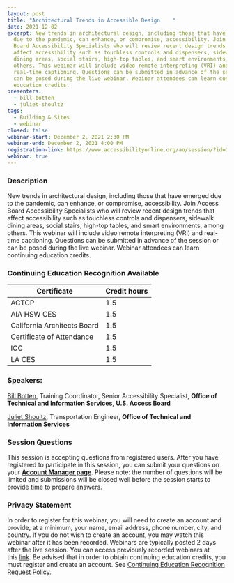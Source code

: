 ```yaml
---
layout: post
title: "Architectural Trends in Accessible Design    "
date: 2021-12-02
excerpt: New trends in architectural design, including those that have emerged
  due to the pandemic, can enhance, or compromise, accessibility. Join Access
  Board Accessibility Specialists who will review recent design trends that
  affect accessibility such as touchless controls and dispensers, sidewalk
  dining areas, social stairs, high-top tables, and smart environments, among
  others. This webinar will include video remote interpreting (VRI) and
  real-time captioning. Questions can be submitted in advance of the session or
  can be posed during the live webinar. Webinar attendees can learn continuing
  education credits.
presenters:
  - bill-botten
  - juliet-shoultz
tags:
  - Building & Sites
  - webinar
closed: false
webinar-start: December 2, 2021 2:30 PM
webinar-end: December 2, 2021 4:00 PM
registration-link: https://www.accessibilityonline.org/ao/session/?id=110980
webinar: true
---
```

### Description

New trends in architectural design, including those that have emerged due to the pandemic, can enhance, or compromise, accessibility. Join Access Board Accessibility Specialists who will review recent design trends that affect accessibility such as touchless controls and dispensers, sidewalk dining areas, social stairs, high-top tables, and smart environments, among others. This webinar will include video remote interpreting (VRI) and real-time captioning. Questions can be submitted in advance of the session or can be posed during the live webinar. Webinar attendees can learn continuing education credits.

### Continuing Education Recognition Available

| **Certificate**             | **Credit hours** |
| --------------------------- | ---------------- |
| ACTCP                       | 1.5              |
| AIA HSW CES                 | 1.5              |
| California Architects Board | 1.5              |
| Certificate of Attendance   | 1.5              |
| ICC                         | 1.5              |
| LA CES                      | 1.5              |

### Speakers:

[Bill Botten](https://www.accessibilityonline.org/ao/speakers/10008/?ret=speakers), Training Coordinator, Senior Accessibility Specialist, **Office of Technical and Information Services**, **U.S. Access Board**

[](https://www.accessibilityonline.org/ao/speakers/10627/?ret=speakers)[Juliet Shoultz](https://www.accessibilityonline.org/ao/speakers/10627/?ret=speakers), Transportation Engineer, **Office of Technical and Information Services**

### Session Questions

This session is accepting questions from registered users. After you have registered to participate in this session, you can submit your questions on your **[Account Manager page](https://www.accessibilityonline.org/ao/accountManager)**. Please note: the number of questions will be limited and submissions will be closed well before the session starts to provide time to prepare answers.

### Privacy Statement

In order to register for this webinar, you will need to create an account and provide, at a minimum, your name, email address, phone number, city, and country. If you do not wish to create an account, you may watch this webinar after it has been recorded. Webinars are typically posted 2 days after the live session. You can access previously recorded webinars at this [link](https://www.accessibilityonline.org/ao/archives/). Be advised that in order to obtain continuing education credits, you must register and create an account. See [Continuing Education Recognition Request Policy](https://www.accessibilityonline.org/continuing-education/CEUDetails.aspx).
